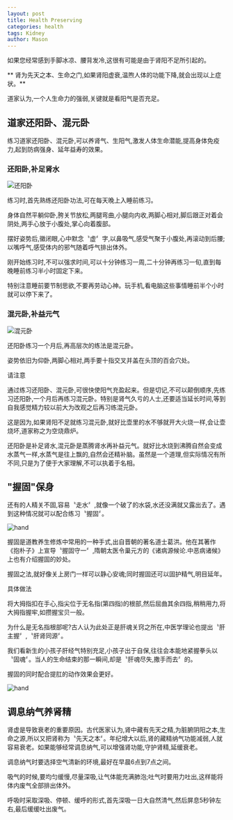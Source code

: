 ```yaml
---
layout: post
title: Health Preserving
categories: health
tags: Kidney
author: Mason
---
```


如果您经常感到手脚冰凉、腰背发冷,这很有可能是由于肾阳不足所引起的。

** 肾为先天之本、生命之门,如果肾阳虚衰,温煦人体的功能下降,就会出现以上症状。**

道家认为,一个人生命力的强弱,关键就是看阳气是否充足。

## 道家还阳卧、混元卧

练习道家还阳卧、混元卧,可以养肾气、生阳气,激发人体生命潜能,提高身体免疫力,起到防病强身、延年益寿的效果。

### 还阳卧,补足肾水

![还阳卧](http://m1.ablwang.com/uploadfile/2015/0917/20150917044420985.jpg)

练习时,首先熟练还阳卧功法,可在每天晚上入睡前练习。

身体自然平躺仰卧,胯关节放松,两腿弯曲,小腿向内收,两脚心相对,脚后跟正对着会阴处,两手心放于小腹处,掌心向着腹部。

摆好姿势后,徽闭眼,心中默念〝虚〞字,以鼻吸气,感受气聚于小腹处,再滚动到后腰;以嘴呼气,感受体内的邪气随着呼气排出体外。

刚开始练习时,不可以强求时间,可以十分钟练习一周,二十分钟再练习一旬,直到每晚睡前练习半小时固定下来。

特别注意睡前要节制思欲,不要再劳动心神。玩手机,看电脑这些事情睡前半个小时就可以停下来了。

### 混元卧,补益元气

![混元卧](http://m1.ablwang.com/uploadfile/2015/0917/20150917044420979.jpg)

还阳卧练习一个月后,再高层次的练法是混元卧。

姿势依旧为仰卧,两脚心相对,两手要十指交叉并盖在头顶的百会穴处。

请注意

通过练习还阳卧、混元卧,可很快使阳气充盈起来。但是切记,不可以颠倒顺序,先练习还阳卧,一个月后再练习混元卧。特别是肾气久亏的人士,还要适当延长时间,等到自我感觉精力较以前大为改观之后再习练混元卧。

这是因为,如果肾阳不足就练习混元卧,就好比壶里的水不够就开大火烧一样,会让壶烧坏,道家称之为空烧鼎炉。

还阳卧是补足肾水,混元卧是蒸腾肾水再补益元气。就好比水烧到沸腾自然会变成水蒸气一样,水蒸气是往上飘的,自然会还精补脑。虽然是一个道理,但实际情况有所不同,只是为了便于大家理解,不可以执着于名相。

## "握固"保身

还有的人精关不固,容易〝走水〞,就像一个破了的水袋,水还没满就又露出去了。遇到这种情况就可以配合练习〝握固〞。

![hand](http://m1.ablwang.com/uploadfile/2015/0917/20150917044420858.jpg)

握固是道教养生修炼中常用的一种手式,出自晋朝的著名道士葛洪。他在其著作《抱朴子》上宣导〝握固守一〞,隋朝太医令巢元方的《诸病源候论.中恶病诸候》上也有介绍握固的妙处。

握固之法,就好像关上房门一样可以静心安魂;同时握固还可以固护精气,明目延年。

具体做法

将大拇指扣在手心,指尖位于无名指(第四指)的根部,然后屈曲其余四指,稍稍用力,将大拇指握牢,如攒握宝贝一般。

为什么是无名指根部呢?古人认为此处正是肝魂关窍之所在,中医学理论也提出〝肝主握〞,〝肝肾同源〞。

我们看新生的小孩子肝经气特别充足,小孩子出于自保,往往会本能地紧握拳头以〝固魂〞。当人的生命结束的那一瞬间,却是〝肝魂尽失,撒手而去〞的。

握固的同时配合提肛的动作效果会更好。

![hand](http://m1.ablwang.com/uploadfile/2015/0917/20150917044421694.jpg)

## 调息纳气养肾精

肾虚是导致衰老的重要原因。古代医家认为,肾中藏有先天之精,为脏腑阴阳之本,生命之源,所以又把肾称为〝先天之本〞。年纪增大以后,肾的藏精纳气功能减弱,人就容易衰老。如果能够经常调息纳气,可以增强肾功能,守护肾精,延缓衰老。

调息纳气时要选择空气清新的环境,最好在早晨6点到7点之间。

吸气的时候,要均匀缓慢,尽量深吸,让气体能充满肺泡;吐气时要用力吐出,这样能将体内废气全部排出体外。

呼吸时采取深吸、停顿、缓呼的形式,首先深吸一日大自然清气,然后屏息5秒钟左右,最后缓缓吐出废气。
